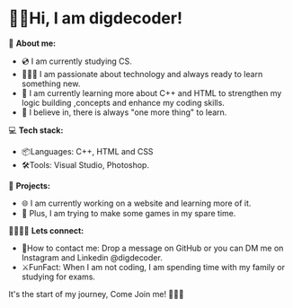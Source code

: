 # 👋🏻Hi,  I am digdecoder!

🌟 **About me:** 
- 💿 I am currently studying CS.
- 👩🏻‍💻 I am passionate about technology and always ready to learn something new.
- 🍃 I am currently learning more about C++ and HTML to strengthen my logic building ,concepts and enhance my coding skills.
- 🌃 I believe in, there is always "one more thing" to learn.

💻 **Tech stack:** 
- 📦Languages: C++, HTML and CSS
- 🛠️Tools: Visual Studio, Photoshop.

🚀 **Projects:** 
- 🌐 I am currently working on a website and learning more of it.
- 🎯 Plus, I am trying to make some games in my spare time.

🫱🏻‍🫲🏻 **Lets connect:** 
- 📖How to contact me: Drop a message on GitHub or you can DM me on Instagram and Linkedin @digdecoder.
- ⚔️FunFact: When I am not coding, I am spending time with my family or studying for exams.

It's the start of my journey, Come Join me! 💪🏻💝
